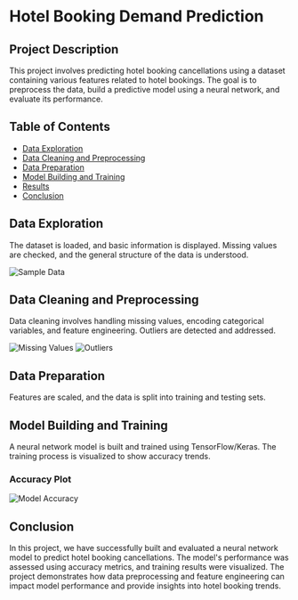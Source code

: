 # Hotel Booking Demand Prediction

## Project Description

This project involves predicting hotel booking cancellations using a dataset containing various features related to hotel bookings. The goal is to preprocess the data, build a predictive model using a neural network, and evaluate its performance.

## Table of Contents

- [Data Exploration](#data-exploration)
- [Data Cleaning and Preprocessing](#data-cleaning-and-preprocessing)
- [Data Preparation](#data-preparation)
- [Model Building and Training](#model-building-and-training)
- [Results](#results)
- [Conclusion](#conclusion)

## Data Exploration

The dataset is loaded, and basic information is displayed. Missing values are checked, and the general structure of the data is understood.

![Sample Data](![image](https://github.com/user-attachments/assets/5f5505d7-44aa-4876-9476-b1d264509ee7)
)

## Data Cleaning and Preprocessing

Data cleaning involves handling missing values, encoding categorical variables, and feature engineering. Outliers are detected and addressed.

![Missing Values](path/to/missing_values_plot.png)
![Outliers](path/to/outliers_plot.png)

## Data Preparation

Features are scaled, and the data is split into training and testing sets.

## Model Building and Training

A neural network model is built and trained using TensorFlow/Keras. The training process is visualized to show accuracy trends.

### Accuracy Plot

![Model Accuracy](path/to/model_accuracy_plot.png)

## Conclusion

In this project, we have successfully built and evaluated a neural network model to predict hotel booking cancellations. The model's performance was assessed using accuracy metrics, and training results were visualized. The project demonstrates how data preprocessing and feature engineering can impact model performance and provide insights into hotel booking trends.
